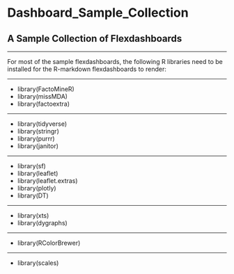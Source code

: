 # Dashboard_Sample_Collection
## A Sample Collection of Flexdashboards

-----
For most of the sample flexdashboards, the following R libraries need to be installed for the R-markdown flexdashboards to render:

-----
- library(FactoMineR)
- library(missMDA)
- library(factoextra)
-----
- library(tidyverse)
- library(stringr)
- library(purrr)
- library(janitor)
-----
- library(sf)
- library(leaflet)
- library(leaflet.extras)
- library(plotly)
- library(DT)
-----
- library(xts)
- library(dygraphs)
-----
- library(RColorBrewer)
-----
- library(scales)






